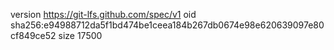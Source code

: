 version https://git-lfs.github.com/spec/v1
oid sha256:e94988712da5f1bd474be1ceea184b267db0674e98e620639097e80cf849ce52
size 17500
